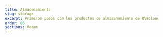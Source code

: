 ```yaml
---
title: Almacenamiento
slug: storage
excerpt: Primeros pasos con los productos de almacenamiento de OVHcloud
order: 06
sections: Veeam
---
```

